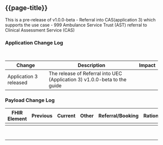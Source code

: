 <div class="bars-blg-expander">
<div class="bars-blg-expander-entry" id="v1.0.0-beta">

## {{page-title}}

This is a pre-release of v1.0.0-beta - Referral into CAS(application 3) which supports the use case - 999 Ambulance Service Trust (AST) referral to Clinical Assessment Service (CAS)

### Application Change Log


<br>


| Change                                    | Description                                     | Impact                                                                  | 
|-------------------------------------------|-------------------------------------------------|-------------------------------------------------------------------------|
| Application 3 released                    | The release of Referral into UEC (Application 3) v1.0.0-beta to the guide|                                                                         |

### Payload Change Log


| FHIR Element                                         | Previous | Current    | Other   | Referral/Booking | Rationale                                                                                       |  Impact  |
|------------------------------------------------------|----------|------------|---------|------------------|-------------------------------------------------------------------------------------------------|----------|
|                                                      |          |            |         |                  |                   

</div>
</div>
<br>
<hr>